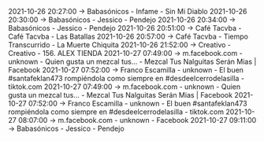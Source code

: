2021-10-26 20:27:00 -> Babasónicos - Infame - Sin Mi Diablo
2021-10-26 20:30:00 -> Babasónicos - Jessico - Pendejo
2021-10-26 20:34:00 -> Babasónicos - Jessico - Pendejo
2021-10-26 20:51:00 -> Café Tacvba - Café Tacvba - Las Batallas
2021-10-26 20:57:00 -> Café Tacvba - Tiempo Transcurrido - La Muerte Chiquita
2021-10-26 21:52:00 -> Creativo - Creativo - 156. ALEX TIENDA
2021-10-27 07:49:00 -> m.facebook.com - unknown - Quien gusta un mezcal tus... - Mezcal Tus Nalguitas Serán Mias | Facebook
2021-10-27 07:52:00 -> Franco Escamilla - unknown - El buen #santafeklan473 rompiéndola como siempre en #desdeelcerrodelasilla - tiktok.com
2021-10-27 07:49:00 -> m.facebook.com - unknown - Quien gusta un mezcal tus... - Mezcal Tus Nalguitas Serán Mias | Facebook
2021-10-27 07:52:00 -> Franco Escamilla - unknown - El buen #santafeklan473 rompiéndola como siempre en #desdeelcerrodelasilla - tiktok.com
2021-10-27 08:07:00 -> m.facebook.com - unknown - Facebook
2021-10-27 09:11:00 -> Babasónicos - Jessico - Pendejo
